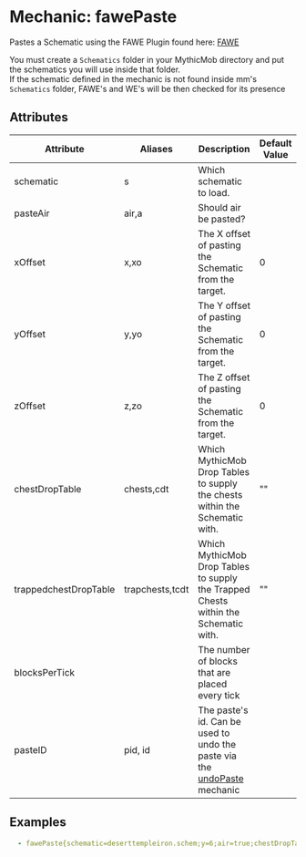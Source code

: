 Mechanic: fawePaste
===============

Pastes a Schematic using the FAWE Plugin found here: [FAWE](https://www.spigotmc.org/resources/fast-async-worldedit.13932/)

You must create a `Schematics` folder in your MythicMob directory and put the schematics you will use inside that folder.<br>
If the schematic defined in the mechanic is not found inside mm's `Schematics` folder, FAWE's and WE's will be then checked for its presence

Attributes
----------

| Attribute | Aliases | Description                                                   | Default Value |
|-----------|---------|---------------------------------------------------------------|---------------|
| schematic |  s       | Which schematic to load. |               |
| pasteAir | air,a       | Should air be pasted? |               |
| xOffset | x,xo      | The X offset of pasting the Schematic from the target.   | 0             |
| yOffset | y,yo      | The Y offset of pasting the Schematic from the target.   | 0             |
| zOffset | z,zo      | The Z offset of pasting the Schematic from the target.   | 0             |
| chestDropTable | chests,cdt      | Which MythicMob Drop Tables to supply the chests within the Schematic with.   | ""             |
| trappedchestDropTable | trapchests,tcdt      | Which MythicMob Drop Tables to supply the Trapped Chests within the Schematic with.   | ""             |
| blocksPerTick  |    | The number of blocks that are placed every tick          |               |
| pasteID   | pid, id | The paste's id. Can be used to undo the paste via the [undoPaste] mechanic |   |
  

Examples
--------
```yaml
  - fawePaste{schematic=deserttempleiron.schem;y=6;air=true;chestDropTable=IronDropTable} @origin
```


  [undoPaste]: /Skills/mechanics/undopaste